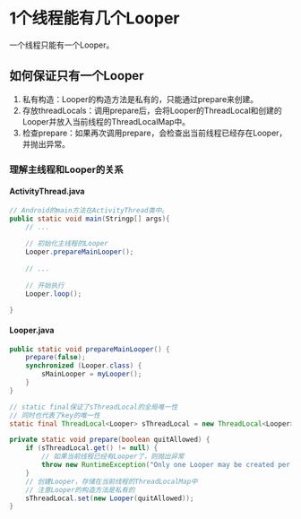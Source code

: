 # 1个线程能有几个Looper

一个线程只能有一个Looper。

## 如何保证只有一个Looper

1. 私有构造：Looper的构造方法是私有的，只能通过prepare来创建。
2. 存放threadLocals：调用prepare后，会将Looper的ThreadLocal和创建的Looper并放入当前线程的ThreadLocalMap中。
3. 检查prepare：如果再次调用prepare，会检查出当前线程已经存在Looper，并抛出异常。

### 理解主线程和Looper的关系

#### ActivityThread.java
``` java
// Android的main方法在ActivityThread类中。
public static void main(Stringp[] args){
    // ...
    
    // 初始化主线程的Looper
    Looper.prepareMainLooper();
    
    // ...
    
    // 开始执行
    Looper.loop();

}
```

#### Looper.java
``` java
public static void prepareMainLooper() {
    prepare(false);
    synchronized (Looper.class) {
        sMainLooper = myLooper();
    }
}
```

``` java
// static final保证了sThreadLocal的全局唯一性
// 同时也代表了key的唯一性
static final ThreadLocal<Looper> sThreadLocal = new ThreadLocal<Looper>();

private static void prepare(boolean quitAllowed) {
    if (sThreadLocal.get() != null) {
        // 如果当前线程已经有Looper了，则抛出异常
        throw new RuntimeException("Only one Looper may be created per thread");
    }
    // 创建Looper，存储在当前线程的ThreadLocalMap中
    // 注意Looper的构造方法是私有的
    sThreadLocal.set(new Looper(quitAllowed));
}
```

